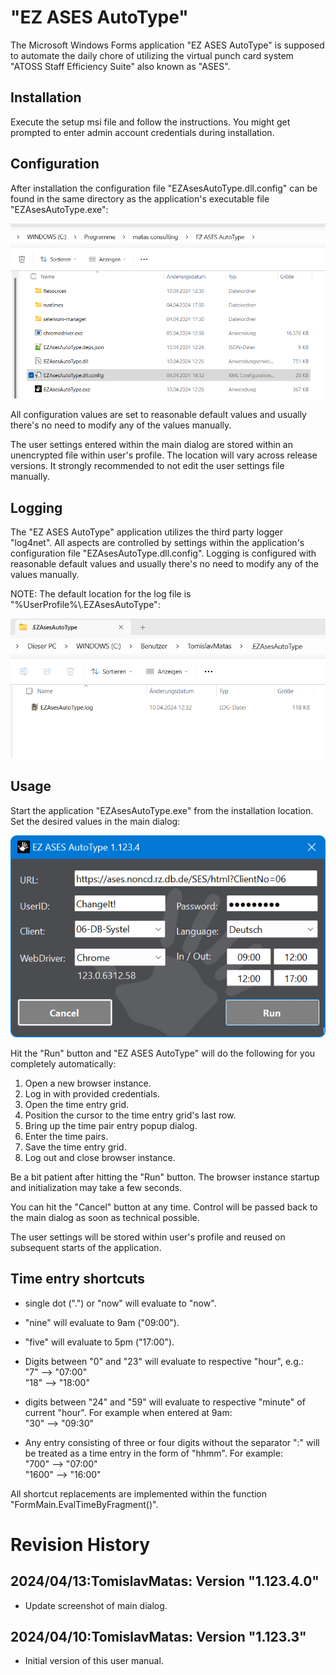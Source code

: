 # "EZ ASES AutoType"
The Microsoft Windows Forms application "EZ ASES AutoType" is supposed
to automate the daily chore of utilizing the virtual punch card system
"ATOSS Staff Efficiency Suite" also known as "ASES".

## Installation 
Execute the setup msi file and follow the instructions. 
You might get prompted to enter admin account credentials during installation.

## Configuration
After installation the configuration file "EZAsesAutoType.dll.config" 
can be found in the same directory as the application's executable 
file "EZAsesAutoType.exe":

![ConfigFile](../res/img/Screenshot-WindowsExplorer-ConfigFile.png)

All configuration values are set to reasonable default values 
and usually there's no need to modify any of the values manually.

The user settings entered within the main dialog are stored within
an unencrypted file within user's profile. The location will vary
across release versions. It strongly recommended to not edit the
user settings file manually.

## Logging
The "EZ ASES AutoType" application utilizes the third party logger "log4net". 
All aspects are controlled by settings within the application's configuration 
file "EZAsesAutoType.dll.config". Logging is configured with reasonable default 
values and usually there's no need to modify any of the values manually.

NOTE: The default location for the log file is "%UserProfile%&#92;.EZAsesAutoType":

![LogFile](../res/img/Screenshot-WindowsExplorer-LogFile.png)

## Usage
Start the application "EZAsesAutoType.exe" from the installation location.
Set the desired values in the main dialog:

![MainDialog](../res/img/Screenshot-MainDialog-1.123.4.png)

Hit the "Run" button and "EZ ASES AutoType" will do the
following for you completely automatically:

1) Open a new browser instance.
2) Log in with provided credentials.
3) Open the time entry grid.
4) Position the cursor to the time entry grid's last row.
5) Bring up the time pair entry popup dialog.
6) Enter the time pairs.
7) Save the time entry grid.
8) Log out and close browser instance.

Be a bit patient after hitting the "Run" button. The browser instance
startup and initialization may take a few seconds.

You can hit the "Cancel" button at any time. Control will be passed back to
the main dialog as soon as technical possible.

The user settings will be stored within user's profile and reused
on subsequent starts of the application.

## Time entry shortcuts
* single dot (".") or "now" will evaluate to "now".
  
* "nine" will evaluate to 9am ("09:00").
  
* "five" will evaluate to 5pm ("17:00").
  
* Digits between "0" and "23" will evaluate to respective "hour", e.g.:   
   "7" --> "07:00"   
  "18" --> "18:00"     

* digits between "24" and "59" will evaluate to respective "minute" 
  of current "hour". For example when entered at 9am:   
  "30" --> "09:30"   

* Any entry consisting of three or four digits without the separator ":" 
  will be treated as a time entry in the form of "hhmm". For example:   
   "700" --> "07:00"   
  "1600" --> "16:00"   

All shortcut replacements are implemented within the 
function "FormMain.EvalTimeByFragment()".

# Revision History
## 2024/04/13:TomislavMatas: Version "1.123.4.0"
* Update screenshot of main dialog.

## 2024/04/10:TomislavMatas: Version "1.123.3"
* Initial version of this user manual.
